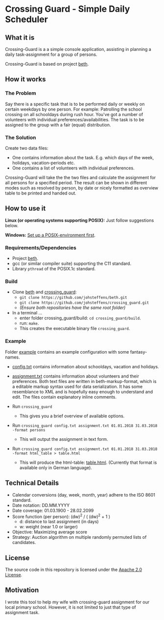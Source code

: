 # Crossing Guard - Simple Daily Scheduler

## What it is
Crossing-Guard is a a simple console application, assisting in planning a daily task-assignment for a group of persons.

Crossing-Guard is based on project [beth](https://github.com/johsteffens/beth).

## How it works

### The Problem
Say there is a specific task that is to be performed daily or weekly on certain weekdays by one person. For example: Patrolling the school crossing on all schooldays during rush hour. You've got a number of volunteers with individual preferences/availabilities. The task is to be assigned to the group with a fair (equal) distribution.

### The Solution
Create two data files:
   * One contains information about the task. E.g. which days of the week, holidays, vacation-periods etc.
   * One contains a list of volunteers with individual preferences.
   
Crossing-Guard will take the the two files and calculate the assignment for all persons for a specified period. The result can be shown in different modes such as resolved by person, by date or nicely formatted as overview table to be printed and handed out.

## How to use it
**Linux (or operating systems supporting POSIX):** Just follow suggestions below.

**Windows:** [Set up a POSIX-environment first](https://github.com/johsteffens/beth/wiki/Requirements#how-to-setup-a-posix-environment-for-beth-on-windows). 

### Requirements/Dependencies
   * Project [beth](https://github.com/johsteffens/beth).
   * gcc (or similar compiler suite) supporting the C11 standard.
   * Library `pthread` of the POSIX.1c standard.

### Build
   * Clone [beth](https://github.com/johsteffens/beth) and [crossing_guard](https://github.com/johsteffens/crossing_guard):
      * `git clone https://github.com/johsteffens/beth.git`
      * `git clone https://github.com/johsteffens/crossing_guard.git`
      * *(Ensure both repositories have the same root folder)*
   * In a terminal ...
      * enter folder crossing_guard/build: `cd crossing_guard/build`.
      * run: `make`. 
      * This creates the executable binary file `crossing_guard`.

### Example
Folder [example](https://github.com/johsteffens/crossing_guard/tree/master/example) contains an example configuration with some fantasy-names.
   * [config.txt](https://github.com/johsteffens/crossing_guard/blob/master/example/config.txt) contains information about schooldays, vacation and holidays.
   * [assignment.txt](https://github.com/johsteffens/crossing_guard/blob/master/example/assignment.txt) contains information about volunteers and their preferences.
Both text files are written in beth-markup-format, which is a editable markup syntax used for data serialization. It has some resemblance to XML and is hopefully easy enough to understand and edit. The files contain explanatory inline comments.
   
   * Run `crossing_guard`
      * This gives you a brief overview of available options.
      
   * Run `crossing_guard config.txt assignment.txt 01.01.2018 31.03.2018 -format persons`
      * This will output the assignment in text form.
      
   * Run `crossing_guard config.txt assignment.txt 01.01.2018 31.03.2018 -format html_table > table.html`
      * This will produce the html-table: [table.html](https://github.com/johsteffens/crossing_guard/blob/master/example/table.html). (Currently that format is available only in German language).

## Technical Details
   * Calendar conversions (day, week, month, year) adhere to the ISO 8601 standard.
   * Date notation: DD.MM.YYYY
   * Date coverage: 01.03.1900 - 28.02.2099
   * Score function (per person): (dw)<sup>2</sup> / ( (dw)<sup>2</sup> + 1 )
      * d: distance to last assignment (in days)
      * w: weight (near 1.0 or larger)
   * Objective: Maximizing average score
   * Strategy: Auction algorithm on multiple randomly permuted lists of candidates.

## License
The source code in this repository is licensed under the [Apache 2.0 License](https://github.com/johsteffens/crossing_guard/blob/master/LICENSE).

## Motivation

I wrote this tool to help my wife with crossing-guard assignment for our local primary school. However, it is not limited to just that type of assignment task.
